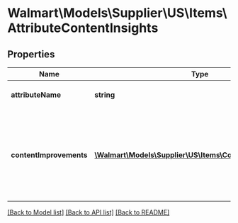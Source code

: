 # Walmart\Models\Supplier\US\Items\AttributeContentInsights

## Properties

Name | Type | Description | Notes
------------ | ------------- | ------------- | -------------
**attributeName** | **string** | Indicates the product name. | [optional]
**contentImprovements** | [**\Walmart\Models\Supplier\US\Items\ContentImprovements[]**](ContentImprovements.md) | Indicates an array for the specific improvement that can be made to the attribute to improve content quality. | [optional]


[[Back to Model list]](./) [[Back to API list]](../../../../../README.md#supported-apis) [[Back to README]](../../../../../README.md)
